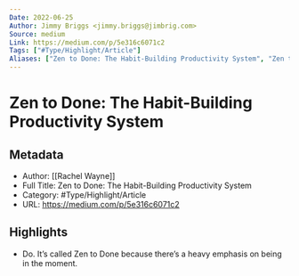 ```yaml
---
Date: 2022-06-25
Author: Jimmy Briggs <jimmy.briggs@jimbrig.com>
Source: medium
Link: https://medium.com/p/5e316c6071c2
Tags: ["#Type/Highlight/Article"]
Aliases: ["Zen to Done: The Habit-Building Productivity System", "Zen to Done: The Habit-Building Productivity System"]
---
```

# Zen to Done: The Habit-Building Productivity System

## Metadata
- Author: [[Rachel Wayne]]
- Full Title: Zen to Done: The Habit-Building Productivity System
- Category: #Type/Highlight/Article
- URL: https://medium.com/p/5e316c6071c2

## Highlights
- Do. It’s called Zen to Done because there’s a heavy emphasis on being in the moment.
